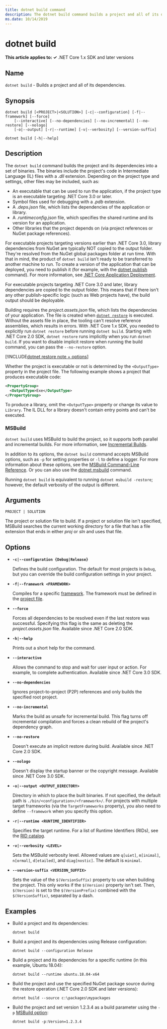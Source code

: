 ```yaml
---
title: dotnet build command
description: The dotnet build command builds a project and all of its dependencies.
ms.date: 10/14/2019
---
```

# dotnet build

**This article applies to: ✓** .NET Core 1.x SDK and later versions

<!-- todo: uncomment when all CLI commands are reviewed
[!INCLUDE [topic-appliesto-net-core-all](../../../includes/topic-appliesto-net-core-all.md)]
-->

## Name

`dotnet build` - Builds a project and all of its dependencies.

## Synopsis

```dotnetcli
dotnet build [<PROJECT>|<SOLUTION>] [-c|--configuration] [-f|--framework] [--force]
    [--interactive] [--no-dependencies] [--no-incremental] [--no-restore] [--nologo] 
    [-o|--output] [-r|--runtime] [-v|--verbosity] [--version-suffix]

dotnet build [-h|--help]
```

## Description

The `dotnet build` command builds the project and its dependencies into a set of binaries. The binaries include the project's code in Intermediate Language (IL) files with a *.dll* extension.  Depending on the project type and settings, other files may be included, such as:

- An executable that can be used to run the application, if the project type is an executable targeting .NET Core 3.0 or later.
- Symbol files used for debugging with a *.pdb* extension.
- A *.deps.json* file, which lists the dependencies of the application or library.
- A *.runtimeconfig.json* file, which specifies the shared runtime and its version for an application.
- Other libraries that the project depends on (via project references or NuGet package references).

For executable projects targeting versions earlier than .NET Core 3.0, library dependencies from NuGet are typically NOT copied to the output folder.  They're resolved from the NuGet global packages folder at run time. With that in mind, the product of `dotnet build` isn't ready to be transferred to another machine to run. To create a version of the application that can be deployed, you need to publish it (for example, with the [dotnet publish](dotnet-publish.md) command). For more information, see [.NET Core Application Deployment](../deploying/index.md).

For executable projects targeting .NET Core 3.0 and later, library dependencies are copied to the output folder. This means that if there isn't any other publish-specific logic (such as Web projects have), the build output should be deployable.

Building requires the *project.assets.json* file, which lists the dependencies of your application. The file is created when [`dotnet restore`](dotnet-restore.md) is executed. Without the assets file in place, the tooling can't resolve reference assemblies, which results in errors. With .NET Core 1.x SDK, you needed to explicitly run `dotnet restore` before running `dotnet build`. Starting with .NET Core 2.0 SDK, `dotnet restore` runs implicitly when you run `dotnet build`. If you want to disable implicit restore when running the build command, you can pass the `--no-restore` option.

[!INCLUDE[dotnet restore note + options](~/includes/dotnet-restore-note-options.md)]

Whether the project is executable or not is determined by the `<OutputType>` property in the project file. The following example shows a project that produces executable code:

```xml
<PropertyGroup>
  <OutputType>Exe</OutputType>
</PropertyGroup>
```

To produce a library, omit the `<OutputType>` property or change its value to `Library`. The IL DLL for a library doesn't contain entry points and can't be executed.

### MSBuild

`dotnet build` uses MSBuild to build the project, so it supports both parallel and incremental builds. For more information, see [Incremental Builds](/visualstudio/msbuild/incremental-builds).

In addition to its options, the `dotnet build` command accepts MSBuild options, such as `-p` for setting properties or `-l` to define a logger. For more information about these options, see the [MSBuild Command-Line Reference](/visualstudio/msbuild/msbuild-command-line-reference). Or you can also use the [dotnet msbuild](dotnet-msbuild.md) command.

Running `dotnet build` is equivalent to running `dotnet msbuild -restore`; however, the default verbosity of the output is different.

## Arguments

`PROJECT | SOLUTION`

The project or solution file to build. If a project or solution file isn't specified, MSBuild searches the current working directory for a file that has a file extension that ends in either *proj* or *sln* and uses that file.

## Options

- **`-c|--configuration {Debug|Release}`**

  Defines the build configuration. The default for most projects is `Debug`, but you can override the build configuration settings in your project.

- **`-f|--framework <FRAMEWORK>`**

  Compiles for a specific [framework](../../standard/frameworks.md). The framework must be defined in the [project file](csproj.md).

- **`--force`**

  Forces all dependencies to be resolved even if the last restore was successful. Specifying this flag is the same as deleting the *project.assets.json* file. Available since .NET Core 2.0 SDK.

- **`-h|--help`**

  Prints out a short help for the command.

- **`--interactive`**

  Allows the command to stop and wait for user input or action. For example, to complete authentication. Available since .NET Core 3.0 SDK.

- **`--no-dependencies`**

  Ignores project-to-project (P2P) references and only builds the specified root project.

- **`--no-incremental`**

  Marks the build as unsafe for incremental build. This flag turns off incremental compilation and forces a clean rebuild of the project's dependency graph.

- **`--no-restore`**

  Doesn't execute an implicit restore during build. Available since .NET Core 2.0 SDK.

- **`--nologo`**

  Doesn't display the startup banner or the copyright message. Available since .NET Core 3.0 SDK.

- **`-o|--output <OUTPUT_DIRECTORY>`**

  Directory in which to place the built binaries. If not specified, the default path is `./bin/<configuration>/<framework>/`.  For projects with multiple target frameworks (via the `TargetFrameworks` property), you also need to define `--framework` when you specify this option.

- **`-r|--runtime <RUNTIME_IDENTIFIER>`**

  Specifies the target runtime. For a list of Runtime Identifiers (RIDs), see the [RID catalog](../rid-catalog.md).

- **`-v|--verbosity <LEVEL>`**

  Sets the MSBuild verbosity level. Allowed values are `q[uiet]`, `m[inimal]`, `n[ormal]`, `d[etailed]`, and `diag[nostic]`. The default is `minimal`.

- **`--version-suffix <VERSION_SUFFIX>`**

  Sets the value of the `$(VersionSuffix)` property to use when building the project. This only works if the `$(Version)` property isn't set. Then, `$(Version)` is set to the `$(VersionPrefix)` combined with the `$(VersionSuffix)`, separated by a dash.

## Examples

- Build a project and its dependencies:

  ```dotnetcli
  dotnet build
  ```

- Build a project and its dependencies using Release configuration:

  ```dotnetcli
  dotnet build --configuration Release
  ```

- Build a project and its dependencies for a specific runtime (in this example, Ubuntu 18.04):

  ```dotnetcli
  dotnet build --runtime ubuntu.18.04-x64
  ```

- Build the project and use the specified NuGet package source during the restore operation (.NET Core 2.0 SDK and later versions):

  ```dotnetcli
  dotnet build --source c:\packages\mypackages
  ```

- Build the project and set version 1.2.3.4 as a build parameter using the `-p` [MSBuild option](#msbuild):

  ```dotnetcli
  dotnet build -p:Version=1.2.3.4
  ```

